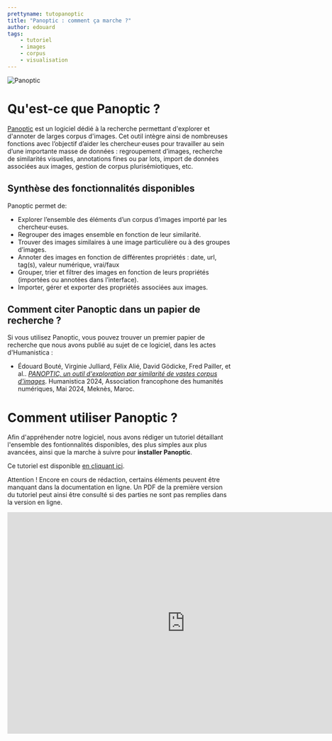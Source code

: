 ```yaml
---
prettyname: tutopanoptic
title: "Panoptic : comment ça marche ?"
author: edouard
tags:
    - tutoriel
    - images
    - corpus
    - visualisation
---
```


![Panoptic](demo.gif)

# Qu'est-ce que Panoptic ?

[Panoptic](https://github.com/CERES-Sorbonne/Panoptic) est un logiciel dédié à la recherche permettant d'explorer et d'annoter de larges corpus d'images. 
Cet outil intègre ainsi de nombreuses fonctions avec l’objectif d’aider les chercheur·euses pour travailler au sein d’une importante masse de données : regroupement d’images, recherche de similarités visuelles, annotations fines ou par lots, import de données associées aux images, gestion de corpus plurisémiotiques, etc. 

## Synthèse des fonctionnalités disponibles

Panoptic permet de:

- Explorer l’ensemble des éléments d’un corpus d’images importé par les chercheur·euses.
- Regrouper des images ensemble en fonction de leur similarité.
- Trouver des images similaires à une image particulière ou à des groupes d’images.
- Annoter des images en fonction de différentes propriétés : date, url, tag(s), valeur numérique, vrai/faux
- Grouper, trier et filtrer des images en fonction de leurs propriétés (importées ou annotées dans l’interface).
- Importer, gérer et exporter des propriétés associées aux images.

## Comment citer Panoptic dans un papier de recherche ?

Si vous utilisez Panoptic, vous pouvez trouver un premier papier de recherche que nous avons publié au sujet de ce logiciel, dans les actes d'Humanistica : 

- Édouard Bouté, Virginie Julliard, Félix Alié, David Gödicke, Fred Pailler, et al.. [_PANOPTIC, un outil d'exploration par similarité de vastes corpus d'images_](https://inserm.hal.science/HUMANISTICA-2024/hal-04687627v1). Humanistica 2024, Association francophone des humanités numériques, Mai 2024, Meknès, Maroc.

# Comment utiliser Panoptic ?

Afin d'appréhender notre logiciel, nous avons rédiger un tutoriel détaillant l'ensemble des fontionnalités disponibles, des plus simples aux plus avancées, ainsi que la marche à suivre pour **installer Panoptic**.

Ce tutoriel est disponible [en cliquant ici](https://panopticorg.github.io/).

Attention ! Encore en cours de rédaction, certains éléments peuvent être manquant dans la documentation en ligne. Un PDF de la première version du tutoriel peut ainsi être consulté si des parties ne sont pas remplies dans la version en ligne.

<embed src="https://dropsu.sorbonne-universite.fr/apps/onlyoffice/303300271?filePath=%2FPanoptic%2FTutoriel%2FPANOPTIC_TUTO_v0_2.pdf" width="800" height="500" type="application/pdf"/>